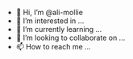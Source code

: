 - 👋 Hi, I’m @ali-mollie
- 👀 I’m interested in ...
- 🌱 I’m currently learning ...
- 💞️ I’m looking to collaborate on ...
- 📫 How to reach me ...

<!---
ali-mollie/ali-mollie is a ✨ special ✨ repository because its `README.md` (this file) appears on your GitHub profile.
You can click the Preview link to take a look at your changes.
--->
